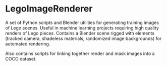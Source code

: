 # LegoImageRenderer

A set of Python scripts and Blender utilities for generating training images of Lego scenes.
Useful in machine learning projects requiring high quality renders of Lego pieces.  Contains a Blender
scene rigged with elements (tracked camera, shadeless materials, randomized image backgrounds) 
for automated rendering.

Also contains scripts for linking together render and mask images into a COCO dataset.
